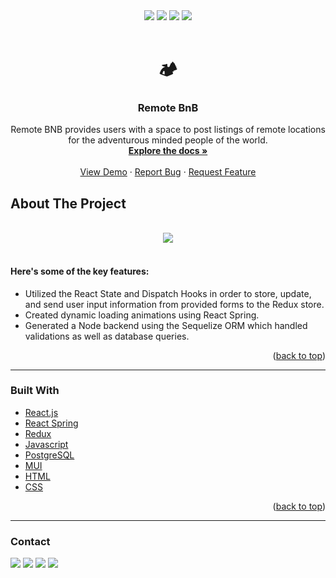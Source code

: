 <div align="center">
<img src="https://img.shields.io/github/commit-activity/y/jburnt17/Remote-BnB?style=for-the-badge" />
<img src="https://img.shields.io/github/last-commit/jburnt17/Remote-BnB/main?style=for-the-badge" />
<img src="https://img.shields.io/github/languages/count/jburnt17/Remote-BnB?style=for-the-badge" />
<img src="https://img.shields.io/github/languages/code-size/jburnt17/Remote-BnB?style=for-the-badge" />
</div>

<br />
<div align="center">
  <h1>🏕</h1>
  <h3 align="center">Remote BnB</h3>

  <p align="center">
    Remote BNB provides users with a space to post listings of remote locations for the adventurous minded people of the world.
    <br />
    <a href="https://github.com/jburnt17/Remote-BnB"><strong>Explore the docs »</strong></a>
    <br />
    <br />
    <a href="https://remote-bnb.herokuapp.com/">View Demo</a>
    ·
    <a href="https://github.com/jburnt17/Remote-BnB/issues">Report Bug</a>
    ·
    <a href="https://github.com/jburnt17/Remote-BnB/issues">Request Feature</a>
  </p>
</div>

## About The Project

<br />
<div align="center">
   <img src="https://user-images.githubusercontent.com/87793497/155073585-8a35a75a-1ca5-4e0d-a2a3-b96cb2dd6db0.gif" />
</div>
<br />

#### Here's some of the key features:
* Utilized the React State and Dispatch Hooks in order to store, update, and send user input information from provided forms to the Redux store.
* Created dynamic loading animations using React Spring. 
* Generated a Node backend using the Sequelize ORM which handled validations as well as database queries.

<p align="right">(<a href="#top">back to top</a>)</p>

---


### Built With

* [React.js](https://reactjs.org/)
* [React Spring](https://react-spring.io/)
* [Redux](https://redux.js.org/)
* [Javascript](https://www.javascript.com/)
* [PostgreSQL](https://www.postgresql.org/)
* [MUI](https://mui.com/)
* [HTML]()
* [CSS]()


<p align="right">(<a href="#top">back to top</a>)</p>

---

### Contact

<a href="https://www.linkedin.com/in/jared-burnett-36a327225/"><img src="https://img.shields.io/badge/LinkedIn-0077B5?style=for-the-badge&logo=linkedin&logoColor=white" /></a>
<a href="https://mail.google.com/mail/?view=cm&fs=1&to=jburnt17@gmail.com"><img src="https://img.shields.io/badge/Gmail-D14836?style=for-the-badge&logo=gmail&logoColor=white" /></a>
<a href="https://github.com/jburnt17/jburnt17"><img src="https://img.shields.io/badge/GitHub-100000?style=for-the-badge&logo=github&logoColor=white" /></a>
<a href=""><img src="https://img.shields.io/badge/Discord-7289DA?style=for-the-badge&logo=discord&logoColor=white" /></a>
